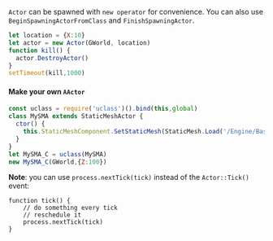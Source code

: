 `Actor` can be spawned with `new operator` for convenience. You can also use `BeginSpawningActorFromClass` and `FinishSpawningActor`.

```js
let location = {X:10}
let actor = new Actor(GWorld, location)
function kill() {
  actor.DestroyActor()
}
setTimeout(kill,1000)
```

#### Make your own `AActor`
```js
const uclass = require('uclass')().bind(this,global)
class MySMA extends StaticMeshActor {
  ctor() {
    this.StaticMeshComponent.SetStaticMesh(StaticMesh.Load('/Engine/BasicShapes/Cube.Cube'))
  }
}      
let MySMA_C = uclass(MySMA) 
new MySMA_C(GWorld,{Z:100})
```


**Note**: you can use `process.nextTick(tick)` instead of the `Actor::Tick()` event:

```
function tick() {
    // do something every tick
    // reschedule it
    process.nextTick(tick)
}

```